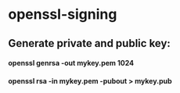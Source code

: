 # openssl-signing

## Generate private and public key:
#### openssl genrsa -out mykey.pem 1024
#### openssl rsa -in mykey.pem -pubout > mykey.pub

